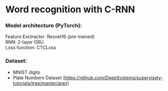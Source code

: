 # Word recognition with C-RNN

### Model architecture (PyTorch):
Feature Exctractor: Resnet16 (pre-trained)  
RNN: 2-layer GRU  
Loss function: CTCLoss  

### Dataset:
- MNIST digits  
- Plate Numbers Dataset (https://github.com/DeepSystems/supervisely-tutorials/tree/master/anpr)
